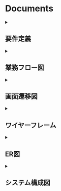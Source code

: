 # Documents

<details>
  <summary><h2>要件定義</h2></summary>

  # オリジナルプロダクトのテーマ

  ## 1. 一言サービスコンセプト
  SNS総合検索アプリ（画像・動画系）

  ## 2. 誰のどんな課題を解決するのか？
  ### 利用者
  - 母（50代）
  - 姉（30代）

  ### 普段使用するSNS
  - 画像・動画系のSNS

  ### SNSを使用する理由
  - ブラウザの検索でヒットする媒体は文字等の情報量が多いため、簡単に確認できる画像や動画系のSNSを日常的に使用

  ### SNSを使用する目的
  - 仕事、勉強、料理、趣味など、広い範囲での調べ事をするため

  ### 課題
  - 見たい画像や動画にたどり着くまでに複数のSNSで検索をすることが面倒なので、まとめて確認したい
  - 使ったことのないSNS内にも見たい情報があるかもしれないが、新しいSNSを使い始めるのは少しハードルが高い
  - 気に入った投稿をお気に入りとして登録し、フォルダに振り分けて管理したい
  - 自身の使用するSNSで検索結果の投稿に関する発信をしたい

  ## 3. なぜそれを解決したいのか？
  母と姉はプライベートから仕事までSNSを活用しており、ヒアリングしたところ上記のような悩みを持っていました。
  そして、私自身もSNSを用いて情報収集をすることがよくあり、自分も含めた家族のニーズに応えたいと思いました。

  ## 4. どうやって解決するのか？
  キーワードをもとに複数のSNSの検索結果をまとめて確認可能なアプリを開発して課題解決を実現したいと思います。

  ## 5. 機能要件
  - アカウント作成
  - ログイン/ログアウト
  - キーワード検索
  - 検索結果をタイムライン形式で一覧表示
  - 各SNSの取得順を変更可能（関連順、人気順、最新順）
  - 1つ以上のSNSを選択してフィルタリング
  - 1つ以上のSNSとキーワードを検索ショートカットとして登録
  - 検索結果をお気に入りとして管理
  - お気に入りをフォルダに振り分けて管理
  - 検索履歴/閲覧履歴の管理
  - 検索結果のソーシャルシェア
  - APIの利用制限に達したSNSを通知

  ## 6. 非機能要件
  - 保守性
    - GitHubにプッシュ時に静的解析で自動チェック
  - 運用性
    - GitHubのmainブランチにマージ後に自動デプロイ
  - 性能
    - 検索によるレスポンスの遅さを理由にユーザーが離脱しない範囲（2~3秒以内）
  - セキュリティ
    - HTTPSによるセキュアな通信
  - ユーザビリティ
    - SPAによるUXの向上
    - レスポンシブデザインでPCからスマホまで対応
</details>

<details>
  <summary><h2>業務フロー図</h2></summary>

  ![業務フロー図](images/workflow_diagram.png)

</details>

<details>
  <summary><h2>画面遷移図</h2></summary>

  ![画面遷移図](images/screen_transition_diagram.png)
</details>

<details>
  <summary><h2>ワイヤーフレーム</h2></summary>

  ![ワイヤーフレーム](images/wireframe.png)
</details>

<details>
  <summary><h2>ER図</h2></summary>

  ![ER図](images/er_diagram.png)
</details>

<details>
  <summary><h2>システム構成図</h2></summary>

  ![システム構成図](images/infrastructure.drawio.png)
</details>
